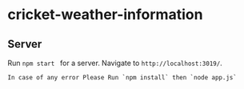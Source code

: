 # cricket-weather-information


## Server
Run `npm start ` for a server. Navigate to `http://localhost:3019/`.
    
    In case of any error Please Run `npm install` then `node app.js`